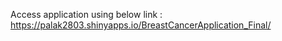 Access application using below link :
https://palak2803.shinyapps.io/BreastCancerApplication_Final/
